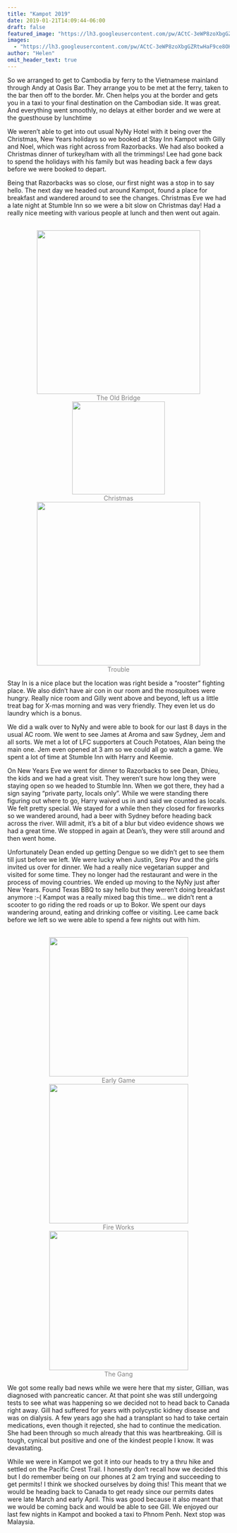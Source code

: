 ```yaml
---
title: "Kampot 2019"
date: 2019-01-21T14:09:44-06:00
draft: false
featured_image: "https://lh3.googleusercontent.com/pw/ACtC-3eWP8zoXbgGZRtwHaF9ce8OKb3aQy-xudUHHSTB8gM__qTXLHq-k7iwXiGuprYFQ2sI_2rBDirxqrkKrTVJwZqid9YaKpykd5iHBqALnGjdaayIstHb_lNkOHlLICdXcDArkUzxAuxfj9unizBJj_S_Sg=w1300-h975-no"
images:
  - "https://lh3.googleusercontent.com/pw/ACtC-3eWP8zoXbgGZRtwHaF9ce8OKb3aQy-xudUHHSTB8gM__qTXLHq-k7iwXiGuprYFQ2sI_2rBDirxqrkKrTVJwZqid9YaKpykd5iHBqALnGjdaayIstHb_lNkOHlLICdXcDArkUzxAuxfj9unizBJj_S_Sg=w1300-h975-no"
author: "Helen"
omit_header_text: true
---
```


So we arranged to get to Cambodia by ferry to the Vietnamese mainland through Andy at Oasis Bar. They arrange you to be met at the ferry, taken to the bar then off to the border. Mr. Chen helps you at the border and gets you in a taxi to your final destination on the Cambodian side. It was great. And everything went smoothly, no delays at either border and we were at the guesthouse by lunchtime

We weren’t able to get into out usual NyNy Hotel with it being over the Christmas, New Years holidays so we booked at Stay Inn Kampot with Gilly and Noel, which was right across from Razorbacks. We had also booked a Christmas dinner of turkey/ham with all the trimmings! Lee had gone back to spend the holidays with his family but was heading back a few days before we were booked to depart.

Being that Razorbacks was so close, our first night was a stop in to say hello. The next day we headed out around Kampot, found a place for breakfast and wandered around to see the changes. Christmas Eve we had a late night at Stumble Inn so we were a bit slow on Christmas day! Had a really nice meeting with various people at lunch and then went out again.

</br>
<div style="text-align: center">
  <a style="display:inline-block;text-decoration:none;color: grey;" href="https://photos.google.com/share/AF1QipPo_ASSOxXcMk3FdrytimrRqtD-8y0t9mVsyYGWwp05KB6wzRWlaVPDJU2FToem8w/photo/AF1QipMiOffH9HYMFzIaNuGKRluuVNs3qVTnmUFOpMXl?key=YTVWLWNoMDJING1HdHNJZGxyc0d6dlRSamFfQ1Jn" target="_blank"><img loading="lazy" src="https://lh3.googleusercontent.com/pw/ACtC-3dd4eKtK0yPWdPAcK57HeFZdhglrfnIA7-vB9CFc1XR1ApZSChkWoerasBAZYkSzbjh6PmUZ5eEJiMh3vfXP0ludQlOc-cltDzUvfmvjvnA2G2YF2To9GVSDuUP45wzw8kVikP2l1b7qz5N0SBb0_1eaw=w370-no" width="370" /><div>The Old Bridge</div></a>
  <a style="display:inline-block;text-decoration:none;color: grey;" href="https://photos.google.com/share/AF1QipPo_ASSOxXcMk3FdrytimrRqtD-8y0t9mVsyYGWwp05KB6wzRWlaVPDJU2FToem8w/photo/AF1QipOgez5bBy1xgwZVRLh3qHmEmuIdvK7eZaDWFcN-?key=YTVWLWNoMDJING1HdHNJZGxyc0d6dlRSamFfQ1Jn" target="_blank"><img loading="lazy" src="https://lh3.googleusercontent.com/pw/ACtC-3ew0Wp36uSLicUztg20zLyWJfcwGkv_-6lWk65LkXVT2HCuCZnd2SeHFoU4RDWVkCumKbhdX33zX1K9_hdDSlZZ_i-HXmEAzidq2xgNMMQEPUvcfZqRBuo7FNHvoVNzuyVAZA26gWJVDIceF0EmEguQjg=w210-no" width="210" /><div>Christmas</div></a>
  <a style="display:inline-block;text-decoration:none;color: grey;" href="https://photos.google.com/share/AF1QipPo_ASSOxXcMk3FdrytimrRqtD-8y0t9mVsyYGWwp05KB6wzRWlaVPDJU2FToem8w/photo/AF1QipMZn5WskgWMy4ryU7JqDXAlNrvUOTZVMtYN9k2H?key=YTVWLWNoMDJING1HdHNJZGxyc0d6dlRSamFfQ1Jn" target="_blank"><img loading="lazy" src="https://lh3.googleusercontent.com/pw/ACtC-3dfv3NUdYg6rRT1EtpvV5IU33soPqG5OEQQfS_eMXfy7ktmpNruDHJ85T9vmyt4jXirQnZ2GhgIt7cQYqLHHDxkTzv0XNrUlIhEWIzSRy70VM5tOZ7N6U2ykhpUnEMIDM_VlMacRgHWPav_S7LF_N2Raw=w370-no" width="370" /><div>Trouble</div></a>
    </div>

Stay In is a nice place but the location was right beside a “rooster” fighting place. We also didn’t have air con in our room and the mosquitoes were hungry. Really nice room and Gilly went above and beyond, left us a little treat bag for X-mas morning and was very friendly. They even let us do laundry which is a bonus.

We did a walk over to NyNy and were able to book for our last 8 days in the usual AC room. We went to see James at Aroma and saw Sydney, Jem and all sorts. We met a lot of LFC supporters at Couch Potatoes, Alan being the main one. Jem even opened at 3 am so we could all go watch a game. We spent a lot of time at Stumble Inn with Harry and Keemie.

On New Years Eve we went for dinner to Razorbacks to see Dean, Dhieu, the kids and we had a great visit. They weren’t sure how long they were staying open so we headed to Stumble Inn. When we got there, they had a sign saying “private party, locals only”. While we were standing there figuring out where to go, Harry waived us in and said we counted as locals. We felt pretty special. We stayed for a while then they closed for fireworks so we wandered around, had a beer with Sydney before heading back across the river. Will admit, it’s a bit of a blur but video evidence shows we had a great time. We stopped in again at Dean’s, they were still around and then went home.

Unfortunately Dean ended up getting Dengue so we didn’t get to see them till just before we left. We were lucky when Justin, Srey Pov and the girls invited us over for dinner. We had a really nice vegetarian supper and visited for some time. They no longer had the restaurant and were in the process of moving countries. We ended up moving to the NyNy just after New Years. Found Texas BBQ to say hello but they weren’t doing breakfast anymore :-( Kampot was a really mixed bag this time… we didn’t rent a scooter to go riding the red roads or up to Bokor. We spent our days wandering around, eating and drinking coffee or visiting. Lee came back before we left so we were able to spend a few nights out with him.

</br>
<div style="text-align: center">
  <a style="display:inline-block;text-decoration:none;color: grey;" href="https://photos.google.com/share/AF1QipPo_ASSOxXcMk3FdrytimrRqtD-8y0t9mVsyYGWwp05KB6wzRWlaVPDJU2FToem8w/photo/AF1QipMiRJK_US07dgXQJQooQdYHdfPsNpN7Tod3wIbe?key=YTVWLWNoMDJING1HdHNJZGxyc0d6dlRSamFfQ1Jn" target="_blank"><img loading="lazy" src="https://lh3.googleusercontent.com/pw/ACtC-3dRtThIMci8wOOaqKFbx4jCvHvToGdVUxYJDqMrebxVq5-lkRoqxpK5nuKx7oXoyT7G_ROOlpVI5tW-Y6Ndge9dwYaB7sUVGbc-TQQIFDzd3ieIQC299YXQLTER-U2yFST0SH0dh76CpExPVt6srgpOww=w315-no" width="315" /><div>Early Game</div></a>
  <a style="display:inline-block;text-decoration:none;color: grey;" href="https://photos.google.com/share/AF1QipPo_ASSOxXcMk3FdrytimrRqtD-8y0t9mVsyYGWwp05KB6wzRWlaVPDJU2FToem8w/photo/AF1QipPJo1wC-YEwC2X-llpC5LIATv6QpfoOxzxy8KaH?key=YTVWLWNoMDJING1HdHNJZGxyc0d6dlRSamFfQ1Jn" target="_blank"><img loading="lazy" src="https://lh3.googleusercontent.com/pw/ACtC-3fBp20U_CmMrliTVivTwI_Uyh34rfXJMaeDxP07GIeoqV1_q6KIvgcu4R6q8RgbcZ12jOjgnB0unXXjCvY0S634frUcAJlNdbNxXo3TUsid5y-wd35dULb-hmgpGx4SKUGfAGwXa3cCag_wGP25E6CR1A=w315-no" width="315" /><div>Fire Works</div></a>
  <a style="display:inline-block;text-decoration:none;color: grey;" href="https://photos.google.com/share/AF1QipPo_ASSOxXcMk3FdrytimrRqtD-8y0t9mVsyYGWwp05KB6wzRWlaVPDJU2FToem8w/photo/AF1QipPQnBqSSVpGu8ka9cgLAS8hlPgsUQLHqTdU73z7?key=YTVWLWNoMDJING1HdHNJZGxyc0d6dlRSamFfQ1Jn" target="_blank"><img loading="lazy" src="https://lh3.googleusercontent.com/pw/ACtC-3eJvOmhpmSgSVSwVJcygneVSYDS-hpFyY2imArIShv3KMpZFKsV8dlICt5reDVzniSFeBRP-MKzd3len0BLRYuYASyAwQ-5I2eIUCTEwRX_3Qy90IRHGqvOEMQmaRX92RTpVOWVK4wPv_DMRB7bJ6tbPA=w315-no" width="315" /><div>The Gang</div></a>
    </div>

We got some really bad news while we were here that my sister, Gillian, was diagnosed with pancreatic cancer. At that point she was still undergoing tests to see what was happening so we decided not to head back to Canada right away. Gill had suffered for years with polycystic kidney disease and was on dialysis. A few years ago she had a transplant so had to take certain medications, even though it rejected, she had to continue the medication. She had been through so much already that this was heartbreaking. Gill is tough, cynical but positive and one of the kindest people I know. It was devastating.

While we were in Kampot we got it into our heads to try a thru hike and settled on the Pacific Crest Trail. I honestly don’t recall how we decided this but I do remember being on our phones at 2 am trying and succeeding to get permits! I think we shocked ourselves by doing this! This meant that we would be heading back to Canada to get ready since our permits dates were late March and early April. This was good because it also meant that we would be coming back and would be able to see Gill. We enjoyed our last few nights in Kampot and booked a taxi to Phnom Penh. Next stop was Malaysia.
